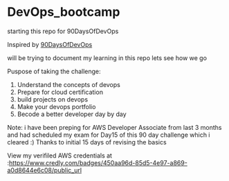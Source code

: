 # DevOps_bootcamp
starting this repo for 90DaysOfDevOps

Inspired by [90DaysOfDevOps](https://github.com/MichaelCade/90DaysOfDevOps) 

will be trying to document my learning in this repo lets see how we go

Puspose of taking the challenge:
1. Understand the concepts of devops
2. Prepare for cloud certification
3. build projects on devops
4. Make your devops portfolio
5. Becode a better developer day by day

Note: i have been preping for AWS Developer Associate from last 3 months and had scheduled my exam for Day15 of this 90 day challenge which i cleared :)
Thanks to initial 15 days of revising the basics

View my verifiled AWS credentials at :https://www.credly.com/badges/450aa96d-85d5-4e97-a869-a0d8644e6c08/public_url